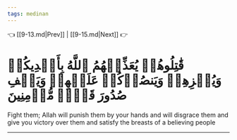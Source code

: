 ```yaml
---
tags: medinan
---
```


👈 [[9-13.md|Prev]] | [[9-15.md|Next]] 👉

# قَٰتِلُوهُمۡ يُعَذِّبۡهُمُ ٱللَّهُ بِأَيۡدِيكُمۡ وَيُخۡزِهِمۡ وَيَنصُرۡكُمۡ عَلَيۡهِمۡ وَيَشۡفِ صُدُورَ قَوۡمٖ مُّؤۡمِنِينَ

Fight them; Allah will punish them by your hands and will disgrace them and give you victory over them and satisfy the breasts of a believing people

---

